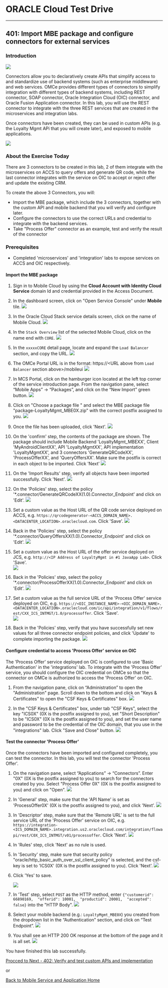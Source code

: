 
# ORACLE Cloud Test Drive #
-----
## 401: Import MBE package and configure connectors for external services ##

### Introduction ###
![](../common/images/mobile/402-Connectors_Overview.png)

Connectors allow you to declaratively create APIs that simplify access to and standardize use of backend systems (such as enterprise middleware) and web services. OMCe provides different types of connectors to simplify integration with different types of backend systems, including REST connector, SOAP connector, Oracle Integration Cloud (OIC) connector, and Oracle Fusion Application connector. In this lab, you will use the REST connector to integrate with the three REST services that are created in the microservices and integration labs.

Once connectors have been created, they can be used in custom APIs (e.g. the Loyalty Mgmt APi that you will create later), and exposed to mobile applications.

![](../common/images/mobile/402-Connectors_Mechanism.png)

### About the Exercise Today ###
There are 3 connectors to be created in this lab, 2 of them integrate with the microservices on ACCS to query offers and generate QR code, while the last connector integrates with the service on OIC to accept or reject offer and update the existing CRM.

To create the above 3 Connectors, you will:
- Import the MBE package, which include the 3 connectors, together with the custom API and mobile backend that you will verify and configure later.
- Configure the connectors to use the correct URLs and credential to integrate with the backend services.
- Take "Process Offer" connector as an example, test and verify the result of the connector

### Prerequisites ###
- Completed 'microservices' and 'integration' labs to expose services on ACCS and OIC respectively.

#### Import the MBE package ####

1. Sign in to Mobile Cloud by using the **Cloud Account with Identity Cloud Service** domain Id and credential provided in the Access Document.

2. In the dashboard screen, click on "Open Service Console" under **Mobile** tile.
![](../common/images/mobile/400-MobileEnvService.png)

3. In the Oracle Cloud Stack service details screen, click on the name of Mobile Cloud.
![](../common/images/mobile/400-MCS_ServiceInstanceURL.png)

4. In the `Stack Overview` list of the selected Mobile Cloud, click on the name end with `CORE`.
![](../common/images/mobile/400-OMC-Core.png)

5. In the `xxxxxCORE` detail page, locate and expand the `Load Balancer` section, and copy the URL.
![](../common/images/mobile/400-OMC-LB.png)

6. The OMCe Portal URL is in the format: https://<URL above from `Load Balancer` section above>/mobileui
![](../common/images/mobile/400-OMC-Home.png)

4. In MCS Portal, click on the hamburger icon located at the left top corner of the service introduction page. From the navigation pane, select “Mobile Apps” -> “Packages”, and click on the “New Import” green button.
![](../common/images/mobile/401-New_Import_Package.png)

5. Click on "Choose a package file " and select the MBE package file "package-LoyaltyMgmt_MBE0X.zip" with the correct postfix assigned to you.
![](../common/images/mobile/401-Import_Package_Select_File.png)

6. Once the file has been uploaded, click 'Next'.
![](../common/images/mobile/401-Import_Package_File_Validated.png)

7. On the 'confirm' step, the contents of the package are shown. The package should include Mobile Backend 'LoyaltyMgmt_MBEXX', Client 'MyAndroidClientXX', API 'LoyaltyMgmtXX', API implementation 'LoyaltyMgmtXX', and 3 connectors 'GenerateQRCodeXX', 'ProcessOfferXX', and 'QueryOffersXX'. Make sure the postfix is correct in each object to be imported. Click 'Next'
![](../common/images/mobile/401-Import_Package_Confirm.png)

8. On the 'Import Results' step, verify all objects have been imported successfully. Click 'Next'.
![](../common/images/mobile/401-Import_Package_Results.png)

9. On the 'Policies' step, select the policy '*.connector/GenerateQRCodeXX(1.0).Connector_Endpoint' and click on 'Edit'.
![](../common/images/mobile/401-Import_Package_Select_GenerateQRCode_Endpoint.png)

10. Set a custom value as the Host URL of the QR code service deployed on ACCS, e.g. `https://qrcodegenerator-<ACCS_DOMAIN_NAME>.<DATACENTER_LOCATION>.oraclecloud.com`. Click 'Save'.
![](../common/images/mobile/401-Import_Package_Update_GenerateQRCode_Endpoint.png)

11. Back in the 'Policies' step, select the policy '*.connector/QueryOffersXX(1.0).Connector_Endpoint' and click on 'Edit'.
![](../common/images/mobile/401-Import_Package_Select_QueryOffers_Endpoint.png)

12. Set a custom value as the Host URL of the offer service deployed on JCS, e.g. `http://<IP Address of LoyaltyMgmt in #1 JavaApp Lab>`. Click 'Save'.  
![](../common/images/mobile/401-Import_Package_Update_QueryOffers_Endpoint.png)

13. Back in the 'Policies' step, select the policy '*.connector/ProcessOfferXX(1.0).Connector_Endpoint' and click on 'Edit'.
![](../common/images/mobile/401-Import_Package_Select_ProcessOffer_Endpoint.png)

14. Set a custom value as the full service URL of the 'Process Offer' service deployed on OIC, e.g. `https://<OIC_INSTANCE_NAME>-<OIC_DOMAIN_NAME>.<DATACENTER_LOCATION>.oraclecloud.com/ic/api/integration/v1/flows/rest/CXX_ICS_INTMGT/1.0/processoffer`. Click 'Save'.  
![](../common/images/mobile/401-Import_Package_Update_ProcessOffer_Endpoint.png)

15. Back in the 'Policies' step, verify that you have successfully set new values for all three connector endpoint policies, and click 'Update' to complete importing the package.
![](../common/images/mobile/401-Import_Package_Complete_Update_Policies.png)


#### Configure credential to access 'Process Offer' service on OIC ####
The 'Process Offer' service deployed on OIC is configured to use 'Basic Authentication' in the 'integrations' lab. To integrate with the 'Process Offer' service, you should configure the OIC credential on OMCe so that the connector on OMCe is authorized to access the 'Process Offer' on OIC.

1. From the navigation pane, click on “Administration” to open the "Administration" page. Scroll down to the bottom and click on "Keys & Certificates" to open the "CSF Keys & Certificates" box.
![](../common/images/mobile/401-CSF_Navigate_To_CSF.png)

2. In the "CSF Keys & Certificates" box, under tab "CSF Keys", select the key "ICS0X" (0X is the postfix assigned to you), set "Short Description" to be "ICS0X" (0X is the postfix assigned to you), and set the user name and password to be the credential of the OIC domain, that you use in the "integrations" lab. Click "Save and Close" button.
![](../common/images/mobile/401-CSF_Update_CSF.png)

#### Test the connector 'Process Offer' ####

Once the connectors have been imported and configured completely, you can test the connector. In this lab, you will test the connector 'Process Offer'.

1. On the navigation pane, select “Applications” -> “Connectors”. Enter "0X" (0X is the postfix assigned to you) to search for the connectors created by you. Select "Process Offer 0X" (0X is the postfix assigned to you) and click on "Open".
![](../common/images/mobile/401-Test_Connector_Open_ProcessOffer.png)

2. In 'General' step, make sure that the 'API Name' is set as 'ProcessOffer0X' (0X is the postfix assigned to you), and click 'Next'.
![](../common/images/mobile/401-Test_Connector_ProcessOffer_General.png)

3. In 'Descriptor' step, make sure that the 'Remote URL' is set to the full service URL of the 'Process Offer' service on OIC, e.g. `https://integration-<ICS_DOMAIN_NAME>.integration.us2.oraclecloud.com/integration/flowapi/rest/C0X_ICS_INTMGT/v01/processoffer`. Click 'Next'.
![](../common/images/mobile/401-Test_Connector_ProcessOffer_Descriptor.png)

4. In 'Rules' step, click 'Next' as no rule is used. 

5. In 'Security' step, make sure that security policy "oracle/http_basic_auth_over_ssl_client_policy" is selected, and the csf-key is set to 'ICS0X' (0X is the postfix assigned to you). Click 'Next'.
![](../common/images/mobile/401-Test_Connector_ProcessOffer_Security.png)

6. Click 'Yes' to save.

   ![](../common/images/mobile/401-Test_Connector_ProcessOffer_Save.png)

7. In 'Test' step, select `POST` as the HTTP method, enter `{"customerid": 66890169,  "offerid": 10001,  "productid": 20001,  "accepted": false}` into the "HTTP Body".
![](../common/images/mobile/401-Test_Connector_ProcessOffer_Test_1.png)

8. Select your mobile backend (e.g.: `LoyaltyMgmt_MBE0X`) you created from the dropdown list in the “Authentication” section, and click on “Test Endpoint”.
![](../common/images/mobile/401-Test_Connector_ProcessOffer_Test_2.png)

9. You shall see an HTTP 200 OK response at the bottom of the page and it is all set.
![](../common/images/mobile/401-Test_Connector_ProcessOffer_Test_Result.png)


You have finished this lab successfully.

[Procced to Next - 402: Verify and test custom APIs and implementation](402-MobileLab.md)

or

[Back to Mobile Service and Application Home](README.md)
